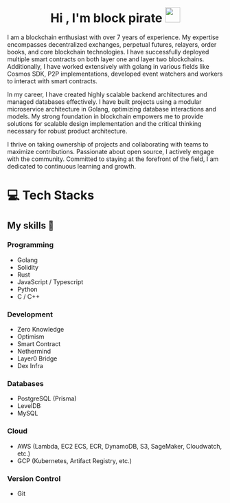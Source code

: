 <h1 align="center"><b>Hi , I'm block pirate </b><img src="https://media.giphy.com/media/hvRJCLFzcasrR4ia7z/giphy.gif" width="35"></h1>

I am a blockchain enthusiast with over 7 years of experience. My expertise encompasses decentralized exchanges, perpetual futures, relayers, order books, and core blockchain technologies. I have successfully deployed multiple smart contracts on both layer one and layer two blockchains. Additionally, I have worked extensively with golang in various fields like Cosmos SDK, P2P implementations, developed event watchers and workers to interact with smart contracts.

In my career, I have created highly scalable backend architectures and managed databases effectively. I have built projects using a modular microservice architecture in Golang, optimizing database interactions and models. My strong foundation in blockchain empowers me to provide solutions for scalable design implementation and the critical thinking necessary for robust product architecture.

I thrive on taking ownership of projects and collaborating with teams to maximize contributions. Passionate about open source, I actively engage with the community. Committed to staying at the forefront of the field, I am dedicated to continuous learning and growth.
 

# 💻 <b>Tech Stacks</b>

## My skills 📜

### Programming

- Golang
- Solidity
- Rust
- JavaScript / Typescript
- Python
- C / C++

### Development

- Zero Knowledge
- Optimism
- Smart Contract
- Nethermind
- Layer0 Bridge
- Dex Infra

### Databases

- PostgreSQL (Prisma)
- LevelDB
- MySQL

### Cloud

- AWS (Lambda, EC2 ECS, ECR, DynamoDB, S3, SageMaker, Cloudwatch, etc.)
- GCP (Kubernetes, Artifact Registry, etc.)

### Version Control

- Git

